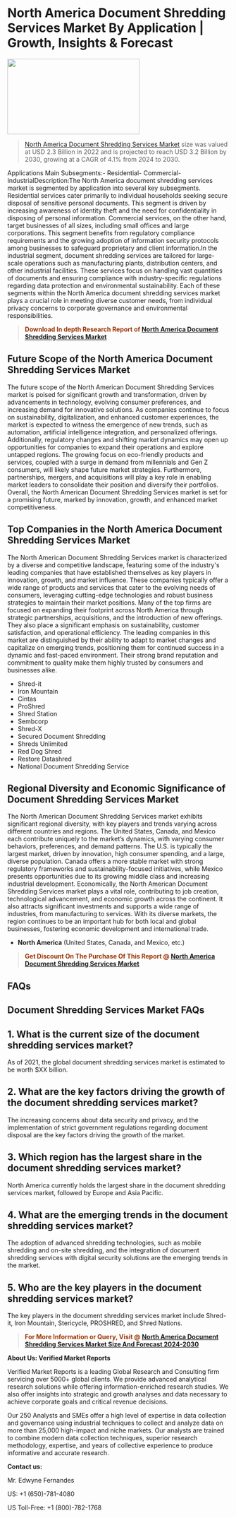 <p><h1>North America Document Shredding Services Market By Application | Growth, Insights & Forecast</h1><p><img class="aligncenter size-medium wp-image-105565" src="https://ffe5etoiles.com/wp-content/uploads/2025/01/MST7-300x171.png" alt="" width="300" height="171" /></p><blockquote><p><a href="https://www.verifiedmarketreports.com/download-sample/?rid=514169&utm_source=Github-NA&utm_medium=358" target="_blank">North America Document Shredding Services Market</a> size was valued at USD 2.3 Billion in 2022 and is projected to reach USD 3.2 Billion by 2030, growing at a CAGR of 4.1% from 2024 to 2030.</p></blockquote>Applications Main Subsegments:- Residential- Commercial- IndustrialDescription:The North America document shredding services market is segmented by application into several key subsegments. Residential services cater primarily to individual households seeking secure disposal of sensitive personal documents. This segment is driven by increasing awareness of identity theft and the need for confidentiality in disposing of personal information. Commercial services, on the other hand, target businesses of all sizes, including small offices and large corporations. This segment benefits from regulatory compliance requirements and the growing adoption of information security protocols among businesses to safeguard proprietary and client information.In the industrial segment, document shredding services are tailored for large-scale operations such as manufacturing plants, distribution centers, and other industrial facilities. These services focus on handling vast quantities of documents and ensuring compliance with industry-specific regulations regarding data protection and environmental sustainability. Each of these segments within the North America document shredding services market plays a crucial role in meeting diverse customer needs, from individual privacy concerns to corporate governance and environmental responsibilities.</p><blockquote><p><span style="color: #993300;"><strong>Download In depth Research Report of <a href="https://www.verifiedmarketreports.com/download-sample/?rid=514169&utm_source=Github-NA&utm_medium=358">North America Document Shredding Services Market</a></strong></span></p></blockquote><h2>Future Scope of the North America Document Shredding Services Market</h2><p>The future scope of the North American Document Shredding Services market is poised for significant growth and transformation, driven by advancements in technology, evolving consumer preferences, and increasing demand for innovative solutions. As companies continue to focus on sustainability, digitalization, and enhanced customer experiences, the market is expected to witness the emergence of new trends, such as automation, artificial intelligence integration, and personalized offerings. Additionally, regulatory changes and shifting market dynamics may open up opportunities for companies to expand their operations and explore untapped regions. The growing focus on eco-friendly products and services, coupled with a surge in demand from millennials and Gen Z consumers, will likely shape future market strategies. Furthermore, partnerships, mergers, and acquisitions will play a key role in enabling market leaders to consolidate their position and diversify their portfolios. Overall, the North American Document Shredding Services market is set for a promising future, marked by innovation, growth, and enhanced market competitiveness.</p><h2>Top Companies in the North America Document Shredding Services Market</h2><p>The North American Document Shredding Services market is characterized by a diverse and competitive landscape, featuring some of the industry's leading companies that have established themselves as key players in innovation, growth, and market influence. These companies typically offer a wide range of products and services that cater to the evolving needs of consumers, leveraging cutting-edge technologies and robust business strategies to maintain their market positions. Many of the top firms are focused on expanding their footprint across North America through strategic partnerships, acquisitions, and the introduction of new offerings. They also place a significant emphasis on sustainability, customer satisfaction, and operational efficiency. The leading companies in this market are distinguished by their ability to adapt to market changes and capitalize on emerging trends, positioning them for continued success in a dynamic and fast-paced environment. Their strong brand reputation and commitment to quality make them highly trusted by consumers and businesses alike.</p><p><ul><li>Shred-it </li><li> Iron Mountain </li><li> Cintas </li><li> ProShred </li><li> Shred Station </li><li> Sembcorp </li><li> Shred-X </li><li> Secured Document Shredding </li><li> Shreds Unlimited </li><li> Red Dog Shred </li><li> Restore Datashred </li><li> National Document Shredding Service</li></ul></p><h2>Regional Diversity and Economic Significance of Document Shredding Services Market</h2><p>The North American Document Shredding Services market exhibits significant regional diversity, with key players and trends varying across different countries and regions. The United States, Canada, and Mexico each contribute uniquely to the market’s dynamics, with varying consumer behaviors, preferences, and demand patterns. The U.S. is typically the largest market, driven by innovation, high consumer spending, and a large, diverse population. Canada offers a more stable market with strong regulatory frameworks and sustainability-focused initiatives, while Mexico presents opportunities due to its growing middle class and increasing industrial development. Economically, the North American Document Shredding Services market plays a vital role, contributing to job creation, technological advancement, and economic growth across the continent. It also attracts significant investments and supports a wide range of industries, from manufacturing to services. With its diverse markets, the region continues to be an important hub for both local and global businesses, fostering economic development and international trade.</p><ul> <li><strong>North America</strong> (United States, Canada, and Mexico, etc.)</li></ul><blockquote><p><span style="color: #993300;"><strong>Get Discount On The Purchase Of This Report @ <a href="https://www.verifiedmarketreports.com/ask-for-discount/?rid=514169&utm_source=Github-NA&utm_medium=358">North America Document Shredding Services Market</a></strong></span></p></blockquote><h2>FAQs</h2><p> <h2>Document Shredding Services Market FAQs</h1> <h2>1. What is the current size of the document shredding services market?</div><div></h2> <p>As of 2021, the global document shredding services market is estimated to be worth $XX billion.</p> <h2>2. What are the key factors driving the growth of the document shredding services market?</div><div></h2> <p>The increasing concerns about data security and privacy, and the implementation of strict government regulations regarding document disposal are the key factors driving the growth of the market.</p> <h2>3. Which region has the largest share in the document shredding services market?</div><div></h2> <p>North America currently holds the largest share in the document shredding services market, followed by Europe and Asia Pacific.</p> <h2>4. What are the emerging trends in the document shredding services market?</div><div></h2> <p>The adoption of advanced shredding technologies, such as mobile shredding and on-site shredding, and the integration of document shredding services with digital security solutions are the emerging trends in the market.</p> <h2>5. Who are the key players in the document shredding services market?</div><div></h2> <p>The key players in the document shredding services market include Shred-it, Iron Mountain, Stericycle, PROSHRED, and Shred Nations.</p></body></html></p><blockquote><p><span style="color: #993300;"><strong>For More Information or Query, Visit @ <a href="https://www.verifiedmarketreports.com/product/document-shredding-services-market-size-and-forecast/">North America Document Shredding Services Market Size And Forecast 2024-2030</a></strong></span></p></blockquote><p><strong>About Us: Verified Market Reports</strong></p><p>Verified Market Reports is a leading Global Research and Consulting firm servicing over 5000+ global clients. We provide advanced analytical research solutions while offering information-enriched research studies. We also offer insights into strategic and growth analyses and data necessary to achieve corporate goals and critical revenue decisions.</p><p>Our 250 Analysts and SMEs offer a high level of expertise in data collection and governance using industrial techniques to collect and analyze data on more than 25,000 high-impact and niche markets. Our analysts are trained to combine modern data collection techniques, superior research methodology, expertise, and years of collective experience to produce informative and accurate research.</p><p><strong>Contact us:</strong></p><p>Mr. Edwyne Fernandes</p><p>US: +1 (650)-781-4080</p><p>US Toll-Free: +1 (800)-782-1768</p>
